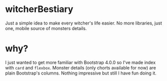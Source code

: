 # witcherBestiary
Just a simple idea to make every witcher's life easier. No more libraries, just one, mobile source of monsters details.

# why?
I just wanted to get more familiar with Bootstrap 4.0.0 so I've made index with `card` and `flexbox`. Monster details (only chorts available for now) are plain Bootstrap's columns.
Nothing impressive but still I have fun doing it.
